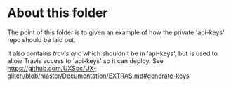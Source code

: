 # About this folder
The point of this folder is to given an example of how the private 'api-keys' repo 
should be laid out.

It also contains *travis.enc* which shouldn't be in 'api-keys', but is used
to allow Travis access to 'api-keys' so it can deploy. See https://github.com/UXSoc/UX-glitch/blob/master/Documentation/EXTRAS.md#generate-keys